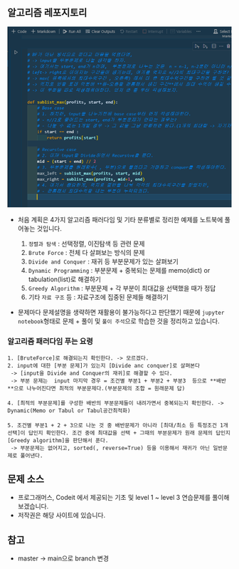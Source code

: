 ## 알고리즘 레포지토리
 ![image-20210828121626358](https://raw.githubusercontent.com/is3js/screenshots/main/image-20210828121626358.png)
 - 처음 계획은 4가지 알고리즘 패러다임 및 기타 분류별로 정리한 예제를 노트북에 풀어놓는 것입니다.
     1. `정렬과 탐색` : 선택정렬, 이진탐색 등 관련 문제
     2. `Brute Force` : 전체 다 살펴보는 방식의 문제
     3. `Divide and Conquer` : 재귀 등 부분문제가 있는 살펴보기
     4. `Dynamic Programming` : 부분문제 + 중복되는 문제를 memo(dict) or tabulation(list)로 해결하기
     5. `Greedy Algorithm` : 부분문제 + 각 부분이 최대값을 선택했을 때가 정답
     6. 기타 `자료 구조` 등 : 자료구조에 집중된 문제들 해결하기


 - 문제마다 문제설명을 생략하면 재활용이 불가능하다고 판단했기 때문에 `jupyter notebook`형태로 문제 + 풀이 및 `풀이 주석`으로 학습한 것을 정리하고 있습니다.

### 알고리즘 패러다임 푸는 요령

```
1. [BruteForce]로 해결되는지 확인한다. -> 모르겠다.
2. input에 대한 [부분 문제]가 있는지 [Divide anc conquer]로 살펴본다 
 -> [input을 Divide and Conquer의 재귀]로 해결할 수 있다.
 -> 부분 문제는  input 마지막 경우 = 조건별 부분1 + 부분2 + 부분3  등으로 **배반**으로 나누어진다면 최적의 부분문제다.(부분문제의 조합 = 원래문제 답)
   
4. [최적의 부분문제]를 구성한 배반의 부분문제들이 내려가면서 중복되는지 확인한다. -> Dynamic(Memo or Tabul or Tabul공간최적화)
  
5. 조건별 부분1 + 2 + 3으로 나눈 것 중 배반문제가 아니라 [최대/최소 등 특정조건 1개 선택]이 답인지 확인한다. 조건 중에 최대값을 선택 + 그때의 부분문제가 원래 문제의 답인지 [Greedy algorithm]을 판단해서 푼다.
 -> 부분문제는 없어지고, sorted(, reverse=True) 등을 이용해서 재귀가 아닌 일반문제로 풀어낸다.
```


## 문제 소스
 - 프로그래머스, Codeit 에서 제공되는 기초 및 level 1 ~ level 3 연습문제를 풀이해보겠습니다.
 - 저작권은 해당 사이트에 있습니다.



## 참고
 - master -> main으로 branch 변경